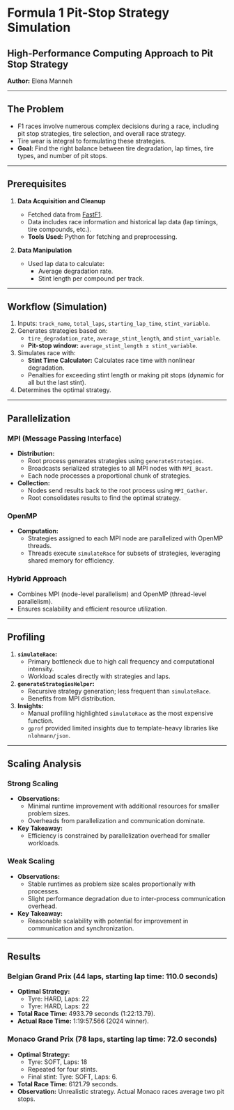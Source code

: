 # Formula 1 Pit-Stop Strategy Simulation

## High-Performance Computing Approach to Pit Stop Strategy
**Author:** Elena Manneh

---

## The Problem
- F1 races involve numerous complex decisions during a race, including pit stop strategies, tire selection, and overall race strategy.
- Tire wear is integral to formulating these strategies.
- **Goal:** Find the right balance between tire degradation, lap times, tire types, and number of pit stops.

---

## Prerequisites
1. **Data Acquisition and Cleanup**
   - Fetched data from [FastF1](https://docs.fastf1.dev/).
   - Data includes race information and historical lap data (lap timings, tire compounds, etc.).
   - **Tools Used:** Python for fetching and preprocessing.

2. **Data Manipulation**
   - Used lap data to calculate:
     - Average degradation rate.
     - Stint length per compound per track.

---

## Workflow (Simulation)
1. Inputs: `track_name`, `total_laps`, `starting_lap_time`, `stint_variable`.
2. Generates strategies based on:
   - `tire_degradation_rate`, `average_stint_length`, and `stint_variable`.
   - **Pit-stop window:** `average_stint_length ± stint_variable`.
3. Simulates race with:
   - **Stint Time Calculator:** Calculates race time with nonlinear degradation.
   - Penalties for exceeding stint length or making pit stops (dynamic for all but the last stint).
4. Determines the optimal strategy.

---

## Parallelization
### MPI (Message Passing Interface)
- **Distribution:**
  - Root process generates strategies using `generateStrategies`.
  - Broadcasts serialized strategies to all MPI nodes with `MPI_Bcast`.
  - Each node processes a proportional chunk of strategies.
- **Collection:**
  - Nodes send results back to the root process using `MPI_Gather`.
  - Root consolidates results to find the optimal strategy.

### OpenMP
- **Computation:**
  - Strategies assigned to each MPI node are parallelized with OpenMP threads.
  - Threads execute `simulateRace` for subsets of strategies, leveraging shared memory for efficiency.

### Hybrid Approach
- Combines MPI (node-level parallelism) and OpenMP (thread-level parallelism).
- Ensures scalability and efficient resource utilization.

---

## Profiling
1. **`simulateRace`:**
   - Primary bottleneck due to high call frequency and computational intensity.
   - Workload scales directly with strategies and laps.
2. **`generateStrategiesHelper`:**
   - Recursive strategy generation; less frequent than `simulateRace`.
   - Benefits from MPI distribution.
3. **Insights:**
   - Manual profiling highlighted `simulateRace` as the most expensive function.
   - `gprof` provided limited insights due to template-heavy libraries like `nlohmann/json`.

---

## Scaling Analysis

### Strong Scaling
- **Observations:**
  - Minimal runtime improvement with additional resources for smaller problem sizes.
  - Overheads from parallelization and communication dominate.
- **Key Takeaway:**
  - Efficiency is constrained by parallelization overhead for smaller workloads.

### Weak Scaling
- **Observations:**
  - Stable runtimes as problem size scales proportionally with processes.
  - Slight performance degradation due to inter-process communication overhead.
- **Key Takeaway:**
  - Reasonable scalability with potential for improvement in communication and synchronization.

---

## Results
### Belgian Grand Prix (44 laps, starting lap time: 110.0 seconds)
- **Optimal Strategy:**
  - Tyre: HARD, Laps: 22
  - Tyre: HARD, Laps: 22
- **Total Race Time:** 4933.79 seconds (1:22:13.79).
- **Actual Race Time:** 1:19:57.566 (2024 winner).

### Monaco Grand Prix (78 laps, starting lap time: 72.0 seconds)
- **Optimal Strategy:**
  - Tyre: SOFT, Laps: 18
  - Repeated for four stints.
  - Final stint: Tyre: SOFT, Laps: 6.
- **Total Race Time:** 6121.79 seconds.
- **Observation:** Unrealistic strategy. Actual Monaco races average two pit stops.